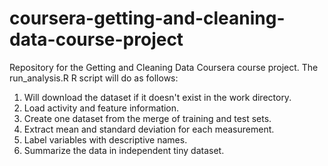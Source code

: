# coursera-getting-and-cleaning-data-course-project
Repository for the Getting and Cleaning Data Coursera course project. The run_analysis.R R script will do as follows:

1. Will download the dataset if it doesn't exist in the work directory.
2. Load activity and feature information.
3. Create one dataset from the merge of training and test sets.
3. Extract mean and standard deviation for each measurement.
4. Label variables with descriptive names. 
5. Summarize the data in independent tiny dataset.
